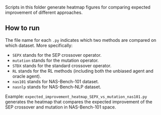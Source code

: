 Scripts in this folder generate heatmap figures for comparing expected improvement of different approaches.

## How to run
The file name for each ```.py``` indicates which two methods are compared on which dataset. More specifically:
- ```SEPX``` stands for the SEP crossover operator.
- ```mutation``` stands for the mutation operator.
- ```STDX``` stands for the standard crossover operator.
- ```RL``` stands for the RL methods (including both the unbiased agent and oracle agent).
- ```nas101``` stands for NAS-Bench-101 dataset.
- ```nasnlp``` stands for NAS-Bench-NLP dataset.

Example: ```expected_improvement_heatmap_SEPX_vs_mutation_nas101.py``` generates the heatmap that compares the expected improvement of the SEP crossover and mutation in NAS-Bench-101 space.
